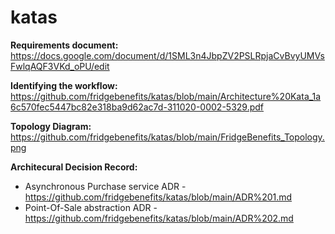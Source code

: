 # katas

**Requirements document:**
https://docs.google.com/document/d/1SML3n4JbpZV2PSLRpjaCvBvyUMVsFwlqAQF3VKd_oPU/edit

**Identifying the workflow:**
https://github.com/fridgebenefits/katas/blob/main/Architecture%20Kata_1a6c570fec5447bc82e318ba9d62ac7d-311020-0002-5329.pdf

**Topology Diagram:**
https://github.com/fridgebenefits/katas/blob/main/FridgeBenefits_Topology.png

**Architecural Decision Record:**
- Asynchronous Purchase service ADR - https://github.com/fridgebenefits/katas/blob/main/ADR%201.md
- Point-Of-Sale abstraction ADR - https://github.com/fridgebenefits/katas/blob/main/ADR%202.md
